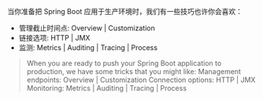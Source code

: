 当你准备把 Spring Boot 应用于生产环境时，我们有一些技巧也许你会喜欢： 

- 管理截止时间点: Overview | Customization 
- 链接选项: HTTP | JMX
- 监测: Metrics | Auditing | Tracing | Process


> When you are ready to push your Spring Boot application to production, we have some tricks that you might like:
> Management endpoints: Overview | Customization
> Connection options: HTTP | JMX
> Monitoring: Metrics | Auditing | Tracing | Process
